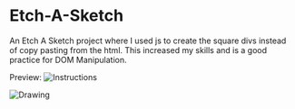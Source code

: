 # Etch-A-Sketch

An Etch A Sketch project where I used js to create the square divs instead of copy pasting from the html. This increased my skills and is a good practice for DOM Manipulation.

Preview:
![Instructions](Instructions.jpg)

![Drawing](Drawing.jpg)